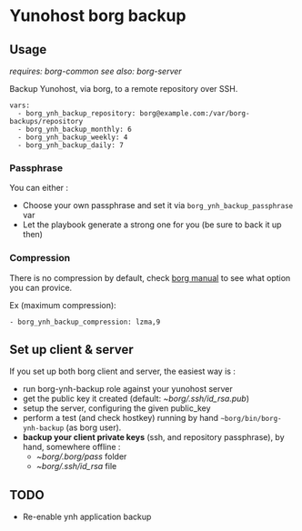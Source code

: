Yunohost borg backup
====================

Usage
------

*requires: borg-common*
*see also: borg-server*

Backup Yunohost, via borg, to a remote repository over SSH.

    vars:
      - borg_ynh_backup_repository: borg@example.com:/var/borg-backups/repository
      - borg_ynh_backup_monthly: 6
      - borg_ynh_backup_weekly: 4
      - borg_ynh_backup_daily: 7


### Passphrase

You can either :
- Choose your own passphrase and set it via `borg_ynh_backup_passphrase` var
- Let the playbook generate a strong one for you (be sure to back it up then)

### Compression

There is no compression by default, check
[borg manual](http://borgbackup.readthedocs.org/en/stable/usage.html#borg-create)
to see what option you can provice.

Ex (maximum compression):

    - borg_ynh_backup_compression: lzma,9

Set up client & server
----------------------

If you set up both borg client and server, the easiest way is :

- run borg-ynh-backup role against your yunohost server
- get the public key it created (default: *~borg/.ssh/id_rsa.pub*)
- setup the server, configuring the given public_key
- perform a test (and check hostkey) running by hand
  `~borg/bin/borg-ynh-backup` (as borg user).
- **backup your client private keys** (ssh, and repository passphrase),
  by hand, somewhere offline :
  - *~borg/.borg/pass* folder
  - *~borg/.ssh/id_rsa* file


TODO
----

- Re-enable ynh application backup

